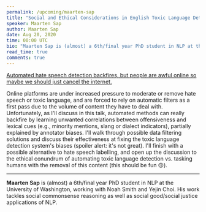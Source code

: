 ```yaml
---
permalink: /upcoming/maarten-sap
title: "Social and Ethical Considerations in English Toxic Language Detection"
speaker: Maarten Sap
author: Maarten Sap
date: Aug 20, 2020
time: 00:00 UTC
bio: "Maarten Sap is (almost) a 6th/final year PhD student in NLP at the University of Washington, working with Noah Smith and Yejin Choi. His work tackles social commonsense reasoning as well as social good/social justice applications of NLP."
read_time: true
comments: true
---
```


<a href="https://lolmythesis.com/" class="one-line">Automated hate speech detection backfires, but people are awful online so maybe we should just cancel the internet.</a>

Online platforms are under increased pressure to moderate or remove hate speech or toxic language, and are forced to rely on automatic filters as a first pass due to the volume of content they have to deal with. Unfortunately, as I'll discuss in this talk, automated methods can really backfire by learning unwanted correlations between offensiveness and lexical cues (e.g., minority mentions, slang or dialect indicators), partially explained by annotator biases. I'll walk through possible data filtering solutions and discuss their effectiveness at fixing the toxic language detection system's biases (spoiler alert: it's not great). I'll finish with a possible alternative to hate speech labelling, and open up the discussion to the ethical conundrum of automating toxic language detection vs. tasking humans with the removal of this content (this should be fun 🙃).

<hr>

**Maarten Sap** is (almost) a 6th/final year PhD student in NLP at the University of Washington, working with Noah Smith and Yejin Choi. His work tackles social commonsense reasoning as well as social good/social justice applications of NLP.
